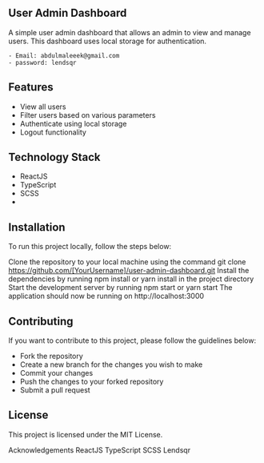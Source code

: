 ## User Admin Dashboard
A simple user admin dashboard that allows an admin to view and manage users. This dashboard uses local storage for authentication.
```
- Email: abdulmaleeek@gmail.com
- password: lendsqr
```

## Features
- View all users
- Filter users based on various parameters
- Authenticate using local storage
- Logout functionality

## Technology Stack
- ReactJS
- TypeScript
- SCSS
- 
## Installation
To run this project locally, follow the steps below:

Clone the repository to your local machine using the command git clone https://github.com/[YourUsername]/user-admin-dashboard.git
Install the dependencies by running npm install or yarn install in the project directory
Start the development server by running npm start or yarn start
The application should now be running on http://localhost:3000

## Contributing
If you want to contribute to this project, please follow the guidelines below:

- Fork the repository
- Create a new branch for the changes you wish to make
- Commit your changes
- Push the changes to your forked repository
- Submit a pull request

## License
This project is licensed under the MIT License.

Acknowledgements
ReactJS
TypeScript
SCSS
Lendsqr
